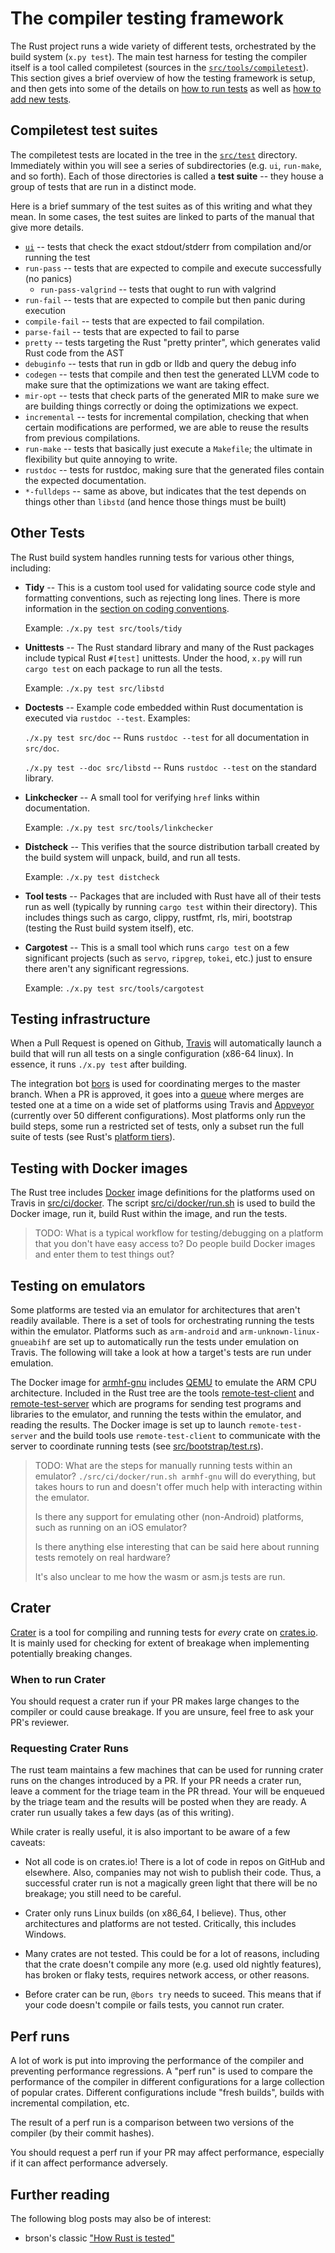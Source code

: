 # The compiler testing framework

The Rust project runs a wide variety of different tests, orchestrated
by the build system (`x.py test`).  The main test harness for testing
the compiler itself is a tool called compiletest (sources in the
[`src/tools/compiletest`]). This section gives a brief overview of how
the testing framework is setup, and then gets into some of the details
on [how to run tests](./tests/running.html#ui) as well as
[how to add new tests](./tests/adding.html).

[`src/tools/compiletest`]: https://github.com/rust-lang/rust/tree/master/src/tools/compiletest

## Compiletest test suites

The compiletest tests are located in the tree in the [`src/test`]
directory. Immediately within you will see a series of subdirectories
(e.g. `ui`, `run-make`, and so forth). Each of those directories is
called a **test suite** -- they house a group of tests that are run in
a distinct mode.

[`src/test`]: https://github.com/rust-lang/rust/tree/master/src/test

Here is a brief summary of the test suites as of this writing and what
they mean. In some cases, the test suites are linked to parts of the manual
that give more details.

- [`ui`](./tests/adding.html#ui) -- tests that check the exact
  stdout/stderr from compilation and/or running the test
- `run-pass` -- tests that are expected to compile and execute
  successfully (no panics)
  - `run-pass-valgrind` -- tests that ought to run with valgrind
- `run-fail` -- tests that are expected to compile but then panic
  during execution
- `compile-fail` -- tests that are expected to fail compilation.
- `parse-fail` -- tests that are expected to fail to parse
- `pretty` -- tests targeting the Rust "pretty printer", which
  generates valid Rust code from the AST
- `debuginfo` -- tests that run in gdb or lldb and query the debug info
- `codegen` -- tests that compile and then test the generated LLVM
  code to make sure that the optimizations we want are taking effect.
- `mir-opt` -- tests that check parts of the generated MIR to make
  sure we are building things correctly or doing the optimizations we
  expect.
- `incremental` -- tests for incremental compilation, checking that
  when certain modifications are performed, we are able to reuse the
  results from previous compilations.
- `run-make` -- tests that basically just execute a `Makefile`; the
  ultimate in flexibility but quite annoying to write.
- `rustdoc` -- tests for rustdoc, making sure that the generated files
  contain the expected documentation.
- `*-fulldeps` -- same as above, but indicates that the test depends
  on things other than `libstd` (and hence those things must be built)

## Other Tests

The Rust build system handles running tests for various other things,
including:

- **Tidy** -- This is a custom tool used for validating source code
  style and formatting conventions, such as rejecting long lines.
  There is more information in the
  [section on coding conventions](./conventions.html#formatting).

  Example: `./x.py test src/tools/tidy`

- **Unittests** -- The Rust standard library and many of the Rust packages
  include typical Rust `#[test]` unittests.  Under the hood, `x.py` will run
  `cargo test` on each package to run all the tests.

  Example: `./x.py test src/libstd`

- **Doctests** -- Example code embedded within Rust documentation is executed
  via `rustdoc --test`.  Examples:

  `./x.py test src/doc` -- Runs `rustdoc --test` for all documentation in
  `src/doc`.

  `./x.py test --doc src/libstd` -- Runs `rustdoc --test` on the standard
  library.

- **Linkchecker** -- A small tool for verifying `href` links within
  documentation.

  Example: `./x.py test src/tools/linkchecker`

- **Distcheck** -- This verifies that the source distribution tarball created
  by the build system will unpack, build, and run all tests.

  Example: `./x.py test distcheck`

- **Tool tests** -- Packages that are included with Rust have all of their
  tests run as well (typically by running `cargo test` within their
  directory).  This includes things such as cargo, clippy, rustfmt, rls, miri,
  bootstrap (testing the Rust build system itself), etc.

- **Cargotest** -- This is a small tool which runs `cargo test` on a few
  significant projects (such as `servo`, `ripgrep`, `tokei`, etc.) just to
  ensure there aren't any significant regressions.

  Example: `./x.py test src/tools/cargotest`

## Testing infrastructure

When a Pull Request is opened on Github, [Travis] will automatically launch a
build that will run all tests on a single configuration (x86-64 linux). In
essence, it runs `./x.py test` after building.

The integration bot [bors] is used for coordinating merges to the master
branch. When a PR is approved, it goes into a [queue] where merges are tested
one at a time on a wide set of platforms using Travis and [Appveyor]
(currently over 50 different configurations).  Most platforms only run the
build steps, some run a restricted set of tests, only a subset run the full
suite of tests (see Rust's [platform tiers]).

[Travis]: https://travis-ci.org/rust-lang/rust
[bors]: https://github.com/servo/homu
[queue]: https://buildbot2.rust-lang.org/homu/queue/rust
[Appveyor]: https://ci.appveyor.com/project/rust-lang/rust
[platform tiers]: https://forge.rust-lang.org/platform-support.html

## Testing with Docker images

The Rust tree includes [Docker] image definitions for the platforms used on
Travis in [src/ci/docker].  The script [src/ci/docker/run.sh] is used to build
the Docker image, run it, build Rust within the image, and run the tests.

> TODO: What is a typical workflow for testing/debugging on a platform that
> you don't have easy access to?  Do people build Docker images and enter them
> to test things out?

[Docker]: https://www.docker.com/
[src/ci/docker]: https://github.com/rust-lang/rust/tree/master/src/ci/docker
[src/ci/docker/run.sh]: https://github.com/rust-lang/rust/blob/master/src/ci/docker/run.sh

## Testing on emulators

Some platforms are tested via an emulator for architectures that aren't
readily available.  There is a set of tools for orchestrating running the
tests within the emulator.  Platforms such as `arm-android` and
`arm-unknown-linux-gnueabihf` are set up to automatically run the tests under
emulation on Travis.  The following will take a look at how a target's tests
are run under emulation.

The Docker image for [armhf-gnu] includes [QEMU] to emulate the ARM CPU
architecture.  Included in the Rust tree are the tools [remote-test-client]
and [remote-test-server] which are programs for sending test programs and
libraries to the emulator, and running the tests within the emulator, and
reading the results.  The Docker image is set up to launch
`remote-test-server` and the build tools use `remote-test-client` to
communicate with the server to coordinate running tests (see
[src/bootstrap/test.rs]).

> TODO: What are the steps for manually running tests within an emulator?
> `./src/ci/docker/run.sh armhf-gnu` will do everything, but takes hours to
> run and doesn't offer much help with interacting within the emulator.
>
> Is there any support for emulating other (non-Android) platforms, such as
> running on an iOS emulator?
>
> Is there anything else interesting that can be said here about running tests
> remotely on real hardware?
>
> It's also unclear to me how the wasm or asm.js tests are run.

[armhf-gnu]: https://github.com/rust-lang/rust/tree/master/src/ci/docker/armhf-gnu
[QEMU]: https://www.qemu.org/
[remote-test-client]: https://github.com/rust-lang/rust/tree/master/src/tools/remote-test-client
[remote-test-server]: https://github.com/rust-lang/rust/tree/master/src/tools/remote-test-server
[src/bootstrap/test.rs]: https://github.com/rust-lang/rust/tree/master/src/bootstrap/test.rs

## Crater

[Crater](https://github.com/rust-lang-nursery/crater) is a tool for compiling
and running tests for _every_ crate on [crates.io](https://crates.io/). It is
mainly used for checking for extent of breakage when implementing potentially
breaking changes.

### When to run Crater

You should request a crater run if your PR makes large changes to the compiler
or could cause breakage. If you are unsure, feel free to ask your PR's reviewer.

### Requesting Crater Runs

The rust team maintains a few machines that can be used for running crater runs
on the changes introduced by a PR. If your PR needs a crater run, leave a
comment for the triage team in the PR thread. Your will be enqueued by the
triage team and the results will be posted when they are ready. A crater run
usually takes a few days (as of this writing).

While crater is really useful, it is also important to be aware of a few caveats:

- Not all code is on crates.io! There is a lot of code in repos on GitHub and
  elsewhere. Also, companies may not wish to publish their code. Thus, a
  successful crater run is not a magically green light that there will be no
  breakage; you still need to be careful.

- Crater only runs Linux builds (on x86_64, I believe). Thus, other
  architectures and platforms are not tested. Critically, this includes
  Windows.

- Many crates are not tested. This could be for a lot of reasons, including
  that the crate doesn't compile any more (e.g. used old nightly features),
  has broken or flaky tests, requires network access, or other reasons.

- Before crater can be run, `@bors try` needs to suceed. This means that if
  your code doesn't compile or fails tests, you cannot run crater.

## Perf runs

A lot of work is put into improving the performance of the compiler and
preventing performance regressions. A "perf run" is used to compare the
performance of the compiler in different configurations for a large collection
of popular crates. Different configurations include "fresh builds", builds
with incremental compilation, etc.

The result of a perf run is a comparison between two versions of the
compiler (by their commit hashes).

You should request a perf run if your PR may affect performance, especially
if it can affect performance adversely.

## Further reading

The following blog posts may also be of interest:

- brson's classic ["How Rust is tested"][howtest]

[howtest]: https://brson.github.io/2017/07/10/how-rust-is-tested
